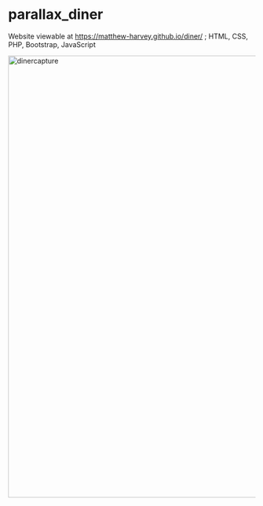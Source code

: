 # parallax_diner

Website viewable at https://matthew-harvey.github.io/diner/ ; HTML, CSS, PHP, Bootstrap, JavaScript

<img align="centre" alt="dinercapture" width="900px" src="https://github.com/Matthew-Harvey/parallax_diner/blob/master/dinercapture.png?raw=true"/>

